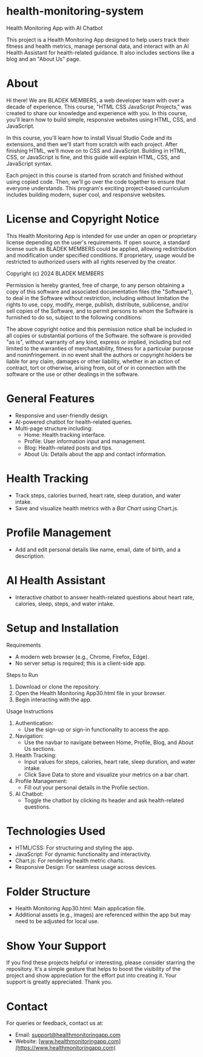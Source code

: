 # health-monitoring-system
Health Monitoring App with AI Chatbot

This project is a Health Monitoring App designed to help users track their fitness and health metrics, manage personal data, and interact with an AI Health Assistant for health-related guidance. It also includes sections like a blog and an "About Us" page.

# About
Hi there! We are  BLADEK MEMBERS, a web developer team with over a decade of experience. This course, "HTML CSS JavaScript Projects," was created to share our knowledge and experience with you. In this course, you'll learn how to build simple, responsive websites using HTML, CSS, and JavaScript.

In this course, you'll learn how to install Visual Studio Code and its extensions, and then we'll start from scratch with each project. After finishing HTML, we'll move on to CSS and JavaScript. Building in HTML, CSS, or JavaScript is fine, and this guide will explain HTML, CSS, and JavaScript syntax.

Each project in this course is started from scratch and finished without using copied code. Then, we'll go over the code together to ensure that everyone understands. This program's exciting project-based curriculum includes building modern, super cool, and responsive websites.

# License and Copyright Notice
This Health Monitoring App is intended for use under an open or proprietary license depending on the user's requirements. If open source, a standard license such as BLADEK MEMBERS could be applied, allowing redistribution and modification under specified conditions. If proprietary, usage would be restricted to authorized users with all rights reserved by the creator.

Copyright (c) 2024 BLADEK MEMBERS 

Permission is hereby granted, free of charge, to any person obtaining a copy
of this software and associated documentation files (the "Software"), to deal
in the Software without restriction, including without limitation the rights
to use, copy, modify, merge, publish, distribute, sublicense, and/or sell
copies of the Software, and to permit persons to whom the Software is
furnished to do so, subject to the following conditions:

The above copyright notice and this permission notice shall be included in all copies or substantial portions of the Software. the software is provided "as is", without warranty of any kind, express or implied, including but not limited to the warranties of merchantability, fitness for a particular purpose and noninfringement. in no event shall the authors or copyright holders be liable for any claim, damages or other liability, whether in an action of contract, tort or otherwise, arising from, out of or in connection with the software or the use or other dealings in the software.

# General Features
- Responsive and user-friendly design.
- AI-powered chatbot for health-related queries.
- Multi-page structure including:
  - Home: Health tracking interface.
  - Profile: User information input and management.
  - Blog: Health-related posts and tips.
  - About Us: Details about the app and contact information.

# Health Tracking
- Track steps, calories burned, heart rate, sleep duration, and water intake.
- Save and visualize health metrics with a *Bar Chart* using Chart.js.

# Profile Management
- Add and edit personal details like name, email, date of birth, and a description.

# AI Health Assistant
- Interactive chatbot to answer health-related questions about heart rate, calories, sleep, steps, and water intake.

# Setup and Installation

 Requirements

- A modern web browser (e.g., Chrome, Firefox, Edge).
- No server setup is required; this is a client-side app.

Steps to Run

1. Download or clone the repository.
2. Open the Health Monitoring App30.html file in your browser.
3. Begin interacting with the app.

 Usage Instructions

1. Authentication:
   - Use the sign-up or sign-in functionality to access the app.
2. Navigation:
   - Use the navbar to navigate between Home, Profile, Blog, and About Us sections.
3. Health Tracking:
   - Input values for steps, calories, heart rate, sleep duration, and water intake.
   - Click Save Data to store and visualize your metrics on a bar chart.
4. Profile Management:
   - Fill out your personal details in the Profile section.
5. AI Chatbot:
   - Toggle the chatbot by clicking its header and ask health-related questions.

 # Technologies Used
- HTML/CSS: For structuring and styling the app.
- JavaScript: For dynamic functionality and interactivity.
- Chart.js: For rendering health metric charts.
- Responsive Design: For seamless usage across devices.

# Folder Structure
- Health Monitoring App30.html: Main application file.
- Additional assets (e.g., images) are referenced within the app but may need to be adjusted for local use.

# Show Your Support

If you find these projects helpful or interesting, please consider starring the repository. It's a simple gesture that helps to boost the visibility of the project and show appreciation for the effort put into creating it. Your support is greatly appreciated. Thank you.

# Contact
For queries or feedback, contact us at:
- Email: support@healthmonitoringapp.com
- Website: [www.healthmonitoringapp.com](https://www.healthmonitoringapp.com)

